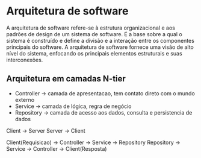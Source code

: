 # Arquitetura de software
A arquitetura de software refere-se à estrutura organizacional e aos padrões de design de um sistema de software. É a base sobre a qual o sistema é construído e define a divisão e a interação entre os componentes principais do software. A arquitetura de software fornece uma visão de alto nível do sistema, enfocando os principais elementos estruturais e suas interconexões.

## Arquitetura em camadas N-tier

- Controller -> camada de apresentacao, tem contato direto com o mundo externo
- Service -> camada de lógica, regra de negócio
- Repository -> camada de acesso aos dados, consulta e persistencia de dados

Client -> Server
Server -> Client

Client(Requisicao) -> Controller -> Service -> Repository
Repository -> Service -> Controller -> Client(Resposta)
